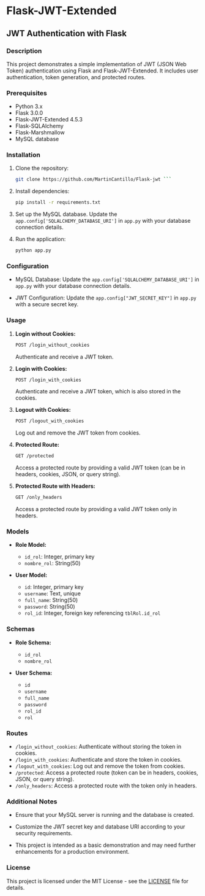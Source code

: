 # Flask-JWT-Extended

## JWT Authentication with Flask

### Description

This project demonstrates a simple implementation of JWT (JSON Web Token) authentication using Flask and Flask-JWT-Extended. It includes user authentication, token generation, and protected routes.

### Prerequisites

- Python 3.x
- Flask 3.0.0
- Flask-JWT-Extended 4.5.3
- Flask-SQLAlchemy
- Flask-Marshmallow
- MySQL database

### Installation

1. Clone the repository:

    ```bash
    git clone https://github.com/MartinCantillo/Flask-jwt ```

2. Install dependencies:

    ```bash
    pip install -r requirements.txt
    ```

3. Set up the MySQL database. Update the `app.config['SQLALCHEMY_DATABASE_URI']` in `app.py` with your database connection details.

4. Run the application:

    ```bash
    python app.py
    ```

### Configuration

- MySQL Database: Update the `app.config['SQLALCHEMY_DATABASE_URI']` in `app.py` with your database connection details.

- JWT Configuration: Update the `app.config["JWT_SECRET_KEY"]` in `app.py` with a secure secret key.

### Usage

1. **Login without Cookies:**

    ```bash
    POST /login_without_cookies
    ```

    Authenticate and receive a JWT token.

2. **Login with Cookies:**

    ```bash
    POST /login_with_cookies
    ```

    Authenticate and receive a JWT token, which is also stored in the cookies.

3. **Logout with Cookies:**

    ```bash
    POST /logout_with_cookies
    ```

    Log out and remove the JWT token from cookies.

4. **Protected Route:**

    ```bash
    GET /protected
    ```

    Access a protected route by providing a valid JWT token (can be in headers, cookies, JSON, or query string).

5. **Protected Route with Headers:**

    ```bash
    GET /only_headers
    ```

    Access a protected route by providing a valid JWT token only in headers.

### Models

- **Role Model:**

    - `id_rol`: Integer, primary key
    - `nombre_rol`: String(50)

- **User Model:**

    - `id`: Integer, primary key
    - `username`: Text, unique
    - `full_name`: String(50)
    - `password`: String(50)
    - `rol_id`: Integer, foreign key referencing `tblRol.id_rol`

### Schemas

- **Role Schema:**

    - `id_rol`
    - `nombre_rol`

- **User Schema:**

    - `id`
    - `username`
    - `full_name`
    - `password`
    - `rol_id`
    - `rol`

### Routes

- `/login_without_cookies`: Authenticate without storing the token in cookies.
- `/login_with_cookies`: Authenticate and store the token in cookies.
- `/logout_with_cookies`: Log out and remove the token from cookies.
- `/protected`: Access a protected route (token can be in headers, cookies, JSON, or query string).
- `/only_headers`: Access a protected route with the token only in headers.

### Additional Notes

- Ensure that your MySQL server is running and the database is created.

- Customize the JWT secret key and database URI according to your security requirements.

- This project is intended as a basic demonstration and may need further enhancements for a production environment.

### License

This project is licensed under the MIT License - see the [LICENSE](LICENSE) file for details.
